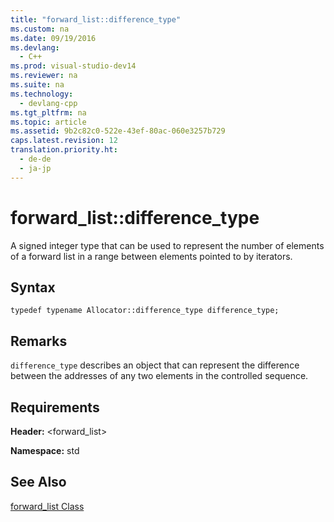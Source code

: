 ```yaml
---
title: "forward_list::difference_type"
ms.custom: na
ms.date: 09/19/2016
ms.devlang: 
  - C++
ms.prod: visual-studio-dev14
ms.reviewer: na
ms.suite: na
ms.technology: 
  - devlang-cpp
ms.tgt_pltfrm: na
ms.topic: article
ms.assetid: 9b2c82c0-522e-43ef-80ac-060e3257b729
caps.latest.revision: 12
translation.priority.ht: 
  - de-de
  - ja-jp
---
```

# forward_list::difference_type
A signed integer type that can be used to represent the number of elements of a forward list in a range between elements pointed to by iterators.  
  
## Syntax  
  
```  
typedef typename Allocator::difference_type difference_type;  
```  
  
## Remarks  
 `difference_type` describes an object that can represent the difference between the addresses of any two elements in the controlled sequence.  
  
## Requirements  
 **Header:** <forward_list>  
  
 **Namespace:** std  
  
## See Also  
 [forward_list Class](../vs140/forward_list-Class.md)